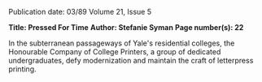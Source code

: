 Publication date: 03/89
Volume 21, Issue 5

**Title: Pressed For Time**
**Author: Stefanie Syman**
**Page number(s): 22**

In the subterranean passageways of Yale's residential colleges, the Honourable Company 
of College Printers, a group of dedicated undergraduates, defy modernization and 
maintain the craft of letterpress printing.